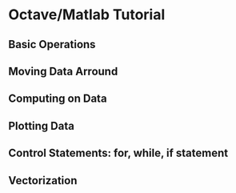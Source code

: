 # Octave/Matlab Tutorial

## Basic Operations

## Moving Data Arround

## Computing on Data

## Plotting Data

## Control Statements: for, while, if statement

## Vectorization

